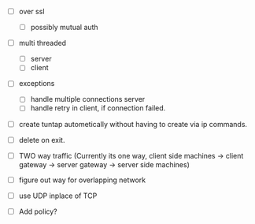 - [ ] over ssl
    - [ ] possibly mutual auth
- [ ] multi threaded
    - [ ] server
    - [ ] client
- [ ] exceptions
    - [ ] handle multiple connections server
    - [ ] handle retry in client, if connection failed.
- [ ] create tuntap autometically without having to create via ip commands.
- [ ] delete on exit.
- [ ] TWO way traffic (Currently its one way, client side machines -> client gateway -> server gateway -> server side machines)
- [ ] figure out way for overlapping network
- [ ] use UDP inplace of TCP
- [ ] Add policy?


